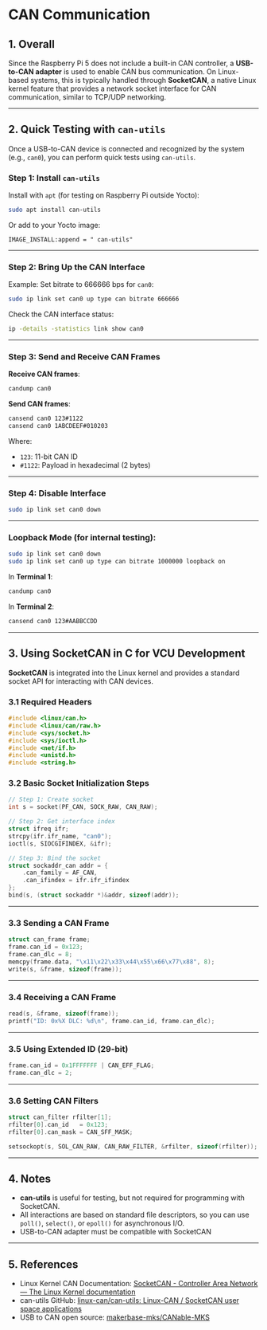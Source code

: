 # CAN Communication

## 1. Overall

Since the Raspberry Pi 5 does not include a built-in CAN controller, a **USB-to-CAN adapter** is used to enable CAN bus communication. On Linux-based systems, this is typically handled through **SocketCAN**, a native Linux kernel feature that provides a network socket interface for CAN communication, similar to TCP/UDP networking.

---

## 2. Quick Testing with `can-utils`

Once a USB-to-CAN device is connected and recognized by the system (e.g., `can0`), you can perform quick tests using `can-utils`.

### Step 1: Install `can-utils`

Install with `apt` (for testing on Raspberry Pi outside Yocto):

```bash
sudo apt install can-utils
````

Or add to your Yocto image:

```bitbake
IMAGE_INSTALL:append = " can-utils"
```

---

### Step 2: Bring Up the CAN Interface

Example: Set bitrate to 666666 bps for `can0`:

```bash
sudo ip link set can0 up type can bitrate 666666
```

Check the CAN interface status:

```bash
ip -details -statistics link show can0
```

---

### Step 3: Send and Receive CAN Frames

**Receive CAN frames**:

```bash
candump can0
```

**Send CAN frames**:

```bash
cansend can0 123#1122
cansend can0 1ABCDEEF#010203
```

Where:

- `123`: 11-bit CAN ID
- `#1122`: Payload in hexadecimal (2 bytes)

---

### Step 4: Disable Interface

```bash
sudo ip link set can0 down
```

---

### Loopback Mode (for internal testing):

```bash
sudo ip link set can0 down
sudo ip link set can0 up type can bitrate 1000000 loopback on
```

In **Terminal 1**:

```bash
candump can0
```

In **Terminal 2**:

```bash
cansend can0 123#AABBCCDD
```

---

## 3. Using SocketCAN in C for VCU Development

**SocketCAN** is integrated into the Linux kernel and provides a standard socket API for interacting with CAN devices.

### 3.1 Required Headers

```c
#include <linux/can.h>
#include <linux/can/raw.h>
#include <sys/socket.h>
#include <sys/ioctl.h>
#include <net/if.h>
#include <unistd.h>
#include <string.h>
```

### 3.2 Basic Socket Initialization Steps

```c
// Step 1: Create socket
int s = socket(PF_CAN, SOCK_RAW, CAN_RAW);

// Step 2: Get interface index
struct ifreq ifr;
strcpy(ifr.ifr_name, "can0");
ioctl(s, SIOCGIFINDEX, &ifr);

// Step 3: Bind the socket
struct sockaddr_can addr = {
    .can_family = AF_CAN,
    .can_ifindex = ifr.ifr_ifindex
};
bind(s, (struct sockaddr *)&addr, sizeof(addr));
```

---

### 3.3 Sending a CAN Frame

```c
struct can_frame frame;
frame.can_id = 0x123;
frame.can_dlc = 8;
memcpy(frame.data, "\x11\x22\x33\x44\x55\x66\x77\x88", 8);
write(s, &frame, sizeof(frame));
```

---

### 3.4 Receiving a CAN Frame

```c
read(s, &frame, sizeof(frame));
printf("ID: 0x%X DLC: %d\n", frame.can_id, frame.can_dlc);
```

---

### 3.5 Using Extended ID (29-bit)

```c
frame.can_id = 0x1FFFFFFF | CAN_EFF_FLAG;
frame.can_dlc = 2;
```

---

### 3.6 Setting CAN Filters

```c
struct can_filter rfilter[1];
rfilter[0].can_id   = 0x123;
rfilter[0].can_mask = CAN_SFF_MASK;

setsockopt(s, SOL_CAN_RAW, CAN_RAW_FILTER, &rfilter, sizeof(rfilter));
```

---

## 4. Notes

- **can-utils** is useful for testing, but not required for programming with SocketCAN.
- All interactions are based on standard file descriptors, so you can use `poll()`, `select()`, or `epoll()` for asynchronous I/O.
- USB-to-CAN adapter must be compatible with SocketCAN

---

## 5. References

- Linux Kernel CAN Documentation: [SocketCAN - Controller Area Network — The Linux Kernel documentation](https://docs.kernel.org/networking/can.html)
- can-utils GitHub: [linux-can/can-utils: Linux-CAN / SocketCAN user space applications](https://github.com/linux-can/can-utils)
- USB to CAN open source: [makerbase-mks/CANable-MKS](https://github.com/makerbase-mks/CANable-MKS)